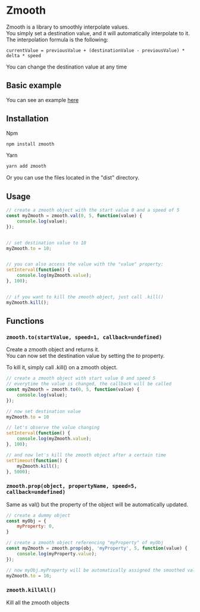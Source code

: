 # Zmooth

Zmooth is a library to smoothly interpolate values.\
You simply set a destination value, and it will automatically interpolate to it.\
The interpolation formula is the following:
```
currentValue = previousValue + (destinationValue - previousValue) * delta * speed
```
You can change the destination value at any time

## Basic example

You can see an example [here](https://titoasty.github.io/zmooth/examples/mouse.html)


## Installation

Npm
```sh
npm install zmooth
```

Yarn
```sh
yarn add zmooth
```

Or you can use the files located in the "dist" directory.


## Usage

```javascript
// create a zmooth object with the start value 0 and a speed of 5
const myZmooth = zmooth.val(0, 5, function(value) {
    console.log(value);
});


// set destination value to 10
myZmooth.to = 10;


// you can also access the value with the "value" property:
setInterval(function() {
    console.log(myZmooth.value);
}, 100);


// if you want to kill the zmooth object, just call .kill()
myZmooth.kill();
```


## Functions
### `zmooth.to(startValue, speed=1, callback=undefined)`

Create a zmooth object and returns it.\
You can now set the destination value by setting the *to* property.

To kill it, simply call .kill() on a zmooth object.

```javascript
// create a zmooth object with start value 0 and speed 5
// everytime the value is changed, the callback will be called
const myZmooth = zmooth.to(0, 5, function(value) {
    console.log(value);
});

// now set destination value
myZmooth.to = 10

// let's observe the value changing
setInterval(function() {
    console.log(myZmooth.value);
}, 100);

// and now let's kill the zmooth object after a certain time
setTimeout(function() {
    myZmooth.kill();
}, 5000);
```

### `zmooth.prop(object, propertyName, speed=5, callback=undefined)`

Same as val() but the property of the object will be automatically updated.

```javascript
// create a dummy object
const myObj = {
    myProperty: 0,
}

// create a zmooth object referencing "myProperty" of myObj
const myZmooth = zmooth.prop(obj, 'myProperty', 5, function(value) {
    console.log(myProperty.value);
});

// now myObj.myProperty will be automatically assigned the smoothed value
myZmooth.to = 10;
```



### `zmooth.killAll()`

Kill all the zmooth objects
